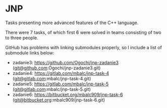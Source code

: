 # JNP

Tasks presenting more advanced features of the C++ language.

There were 7 tasks, of which first 6 were solved in teams 
consisting of two to three people. 

GitHub has problems with linking submodules properly, so I include a list of submodule links below:
- zadanie3: https://github.com/Ogochi/jnp-zadanie3 (git@github.com:Ogochi/jnp-zadanie3.git)
- zadanie4: https://gitlab.com/mbalc/jnp-task-4 (git@gitlab.com:mbalc/jnp-task-4.git)
- zadanie5: https://gitlab.com/mbalc/jnp-task-5 (git@gitlab.com:mbalc/jnp-task-5.git)
- zadanie6: https://bitbucket.org/mbalc909/jnp-task-6 (git@bitbucket.org:mbalc909/jnp-task-6.git)
